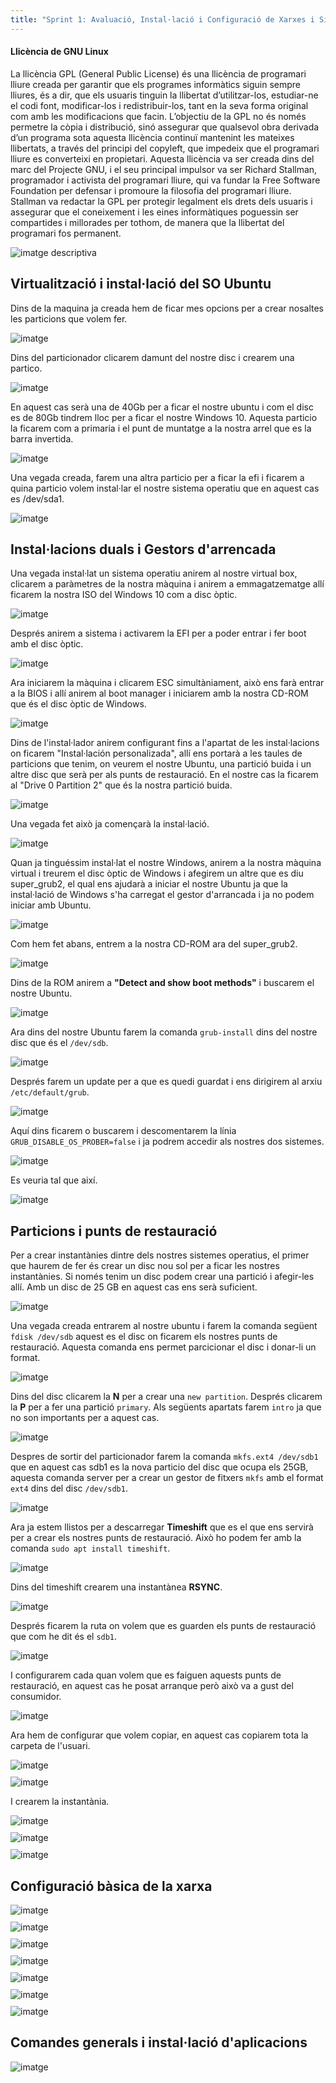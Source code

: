 ```yaml
---
title: "Sprint 1: Avaluació, Instal·lació i Configuració de Xarxes i Sistemes Operatius"
---
```


#### Llicència de GNU Linux

La llicència GPL (General Public License) és una llicència de programari lliure creada per garantir que els programes informàtics siguin sempre lliures, és a dir, que els usuaris tinguin la llibertat d’utilitzar-los, estudiar-ne el codi font, modificar-los i redistribuir-los, tant en la seva forma original com amb les modificacions que facin. L’objectiu de la GPL no és només permetre la còpia i distribució, sinó assegurar que qualsevol obra derivada d’un programa sota aquesta llicència continuï mantenint les mateixes llibertats, a través del principi del copyleft, que impedeix que el programari lliure es converteixi en propietari. Aquesta llicència va ser creada dins del marc del Projecte GNU, i el seu principal impulsor va ser Richard Stallman, programador i activista del programari lliure, qui va fundar la Free Software Foundation per defensar i promoure la filosofia del programari lliure. Stallman va redactar la GPL per protegir legalment els drets dels usuaris i assegurar que el coneixement i les eines informàtiques poguessin ser compartides i millorades per tothom, de manera que la llibertat del programari fos permanent.

<img src="https://github.com/user-attachments/assets/048b4f58-04c3-426f-8e5a-52dd8ccbe14d" style="display:block; margin-top:10px;" alt="imatge descriptiva">

## Virtualització i instal·lació del SO Ubuntu

Dins de la maquina ja creada hem de ficar mes opcions per a crear nosaltes les particions que volem fer.

<img src="https://github.com/user-attachments/assets/18d201f2-db0b-4d24-a5ea-73ac23f8e7ec" style="display:block; margin-top:10px;" alt="imatge">

Dins del particionador clicarem damunt del nostre disc i crearem una partico.

<img src="https://github.com/user-attachments/assets/f36625f2-7a2c-4307-924a-184519343596" style="display:block; margin-top:10px;" alt="imatge">

En aquest cas serà una de 40Gb per a ficar el nostre ubuntu i com el disc es de 80Gb tindrem lloc per a ficar el nostre Windows 10. Aquesta particio la ficarem com a primaria i el punt de muntatge a la nostra arrel que es la barra invertida.

<img src="https://github.com/user-attachments/assets/45b42f07-07f4-444f-9798-8613771f7d47" style="display:block; margin-top:10px;" alt="imatge">

Una vegada creada, farem una altra particio per a ficar la efi i ficarem a quina particio volem instal·lar el nostre sistema operatiu que en aquest cas es /dev/sda1.

<img src="https://github.com/user-attachments/assets/0118bea7-0982-47aa-b47b-d036d394e41f" style="display:block; margin-top:10px;" alt="imatge">

## Instal·lacions duals i Gestors d'arrencada

Una vegada instal·lat un sistema operatiu anirem al nostre virtual box, clicarem a paràmetres de la nostra màquina i anirem a emmagatzematge allí ficarem la nostra ISO del Windows 10 com a disc òptic.

<img src="https://github.com/user-attachments/assets/8ef5dbba-b0e4-4f3c-b443-4a22804a105b" style="display:block; margin-top:10px;" alt="imatge">

Després anirem a sistema i activarem la EFI per a poder entrar i fer boot amb el disc òptic.

<img src="https://github.com/user-attachments/assets/f2c7e1f6-127f-4dc4-9002-6cae1f41ca1b" style="display:block; margin-top:10px;" alt="imatge">

Ara iniciarem la màquina i clicarem ESC simultàniament, això ens farà entrar a la BIOS i allí anirem al boot manager i iniciarem amb la nostra CD-ROM que és el disc òptic de Windows.

<img src="https://github.com/user-attachments/assets/ba0b9d92-67da-4aa0-995a-41ee22a29d05" style="display:block; margin-top:10px;" alt="imatge">

Dins de l'instal·lador anirem configurant fins a l'apartat de les instal·lacions on ficarem "Instal·lación personalizada", allí ens portarà a les taules de particions que tenim, on veurem el nostre Ubuntu, una partició buida i un altre disc que serà per als punts de restauració. En el nostre cas la ficarem al "Drive 0 Partition 2" que és la nostra partició buida.

<img src="https://github.com/user-attachments/assets/323f719e-17b8-4b3a-93c0-2784e2abe9be" style="display:block; margin-top:10px;" alt="imatge">

Una vegada fet això ja començarà la instal·lació.

<img src="https://github.com/user-attachments/assets/2e8ada4e-9db7-4297-a9e5-f52381a8d96c" style="display:block; margin-top:10px;" alt="imatge">

Quan ja tinguéssim instal·lat el nostre Windows, anirem a la nostra màquina virtual i treurem el disc òptic de Windows i afegirem un altre que es diu super_grub2, el qual ens ajudarà a iniciar el nostre Ubuntu ja que la instal·lació de Windows s'ha carregat el gestor d'arrancada i ja no podem iniciar amb Ubuntu.

<img src="https://github.com/user-attachments/assets/0b1ff183-4b7c-4913-8f89-6383322482ad" style="display:block; margin-top:10px;" alt="imatge">

Com hem fet abans, entrem a la nostra CD-ROM ara del super_grub2.

<img src="https://github.com/user-attachments/assets/2340efe2-a2f2-4f3c-8bf1-8012a314b35b" style="display:block; margin-top:10px;" alt="imatge">

Dins de la ROM anirem a **"Detect and show boot methods"** i buscarem el nostre Ubuntu. 

<img src="https://github.com/user-attachments/assets/92f16c1d-a8c9-463a-9f83-61968e5b69b9" style="display:block; margin-top:10px;" alt="imatge">

Ara dins del nostre Ubuntu farem la comanda `grub-install` dins del nostre disc que és el `/dev/sdb`.

<img src="https://github.com/user-attachments/assets/f7124db8-5cb0-43af-b5a9-d657344815ec" style="display:block; margin-top:10px;" alt="imatge">

Després farem un update per a que es quedi guardat i ens dirigirem al arxiu `/etc/default/grub`.

<img src="https://github.com/user-attachments/assets/535767ad-4359-4c5a-8ea8-011cbe51f43e" style="display:block; margin-top:10px;" alt="imatge">

Aquí dins ficarem o buscarem i descomentarem la línia `GRUB_DISABLE_OS_PROBER=false` i ja podrem accedir als nostres dos sistemes. <br>

<img src="https://github.com/user-attachments/assets/29738e40-ba0b-488f-a16e-286788a95e58" style="display:block; margin-top:10px;" alt="imatge">

Es veuria tal que així.

<img src="https://github.com/user-attachments/assets/703edf6d-cdd1-4051-909d-963843430a13" style="display:block; margin-top:10px;" alt="imatge">

## Particions i punts de restauració

Per a crear instantànies dintre dels nostres sistemes operatius, el primer que haurem de fer és crear un disc nou sol per a ficar les nostres instantànies. Si només tenim un disc podem crear una partició i afegir-les allí. Amb un disc de 25 GB en aquest cas ens serà suficient.

<img src="https://github.com/user-attachments/assets/c9631aed-6507-480d-8405-ab65f516b9ce" style="display:block; margin-top:10px;" alt="imatge">

Una vegada creada entrarem al nostre ubuntu i farem la comanda següent `fdisk /dev/sdb` aquest es el disc on ficarem els nostres punts de restauració. Aquesta comanda ens permet parcicionar el disc i donar-li un format.

<img src="https://github.com/user-attachments/assets/15ff3d2a-2251-4e3f-ac1e-e44cf8113e09" style="display:block; margin-top:10px;" alt="imatge"/>

Dins del disc clicarem la **N** per a crear una `new partition`.
Després clicarem la **P** per a fer una partició `primary`. Als següents apartats farem `intro` ja que no son importants per a aquest cas.

<img src="https://github.com/user-attachments/assets/7efbf78b-05a8-477c-a8c3-880e08c7aa63" style="display:block; margin-top:10px;" alt="imatge"/>

Despres de sortir del particionador farem la comanda `mkfs.ext4 /dev/sdb1` que en aquest cas sdb1 es la nova particio del disc que ocupa els 25GB, aquesta comanda server per a crear un gestor de fitxers `mkfs` amb el format `ext4` dins del disc `/dev/sdb1`.

<img src="https://github.com/user-attachments/assets/5a7f98f9-4418-460e-beaf-86ee149fc1fb" style="display:block; margin-top:10px;" alt="imatge"/>

Ara ja estem llistos per a descarregar **Timeshift** que es el que ens servirà per a crear els nostres punts de restauració. Això ho podem fer amb la comanda `sudo apt install timeshift`.

<img src="https://github.com/user-attachments/assets/0ae94e1d-248b-4195-84eb-273907103bec" style="display:block; margin-top:10px;" alt="imatge"/>

Dins del timeshift crearem una instantànea **RSYNC**.

<img src="https://github.com/user-attachments/assets/538e6318-7462-48f9-a868-2cf8757045fe" style="display:block; margin-top:10px;" alt="imatge">

Després ficarem la ruta on volem que es guarden els punts de restauració que com he dit és el `sdb1`.

<img src="https://github.com/user-attachments/assets/44dfc67e-5560-4e50-a445-4fb9f3611d67" style="display:block; margin-top:10px;" alt="imatge">

I configurarem cada quan volem que es faiguen aquests punts de restauració, en aquest cas he posat arranque però això va a gust del consumidor.

<img src="https://github.com/user-attachments/assets/a64e300d-3e33-41c6-a4e7-f0b0f6509e10" style="display:block; margin-top:10px;" alt="imatge">

Ara hem de configurar que volem copiar, en aquest cas copiarem tota la carpeta de l'usuari.

<img src="https://github.com/user-attachments/assets/5cc3f479-4e55-4fcf-9297-a0e99224be33" style="display:block; margin-top:10px;" alt="imatge">

<img src="https://github.com/user-attachments/assets/fcf485fd-5350-4f59-af89-51c68ae9bf6d" style="display:block; margin-top:10px;" alt="imatge">

I crearem la instantània.

<img src="https://github.com/user-attachments/assets/796a21a8-4749-4b6b-9c3a-999bfe601c59" style="display:block; margin-top:10px;" alt="imatge">



<img src="https://github.com/user-attachments/assets/dd648677-053e-4282-8653-d93dad3677f3" style="display:block; margin-top:10px;" alt="imatge">

<img src="https://github.com/user-attachments/assets/8c6bf066-4767-4e44-bc88-5e9864719cf5" style="display:block; margin-top:10px;" alt="imatge">

## Configuració bàsica de la xarxa

<img src="https://github.com/user-attachments/assets/10d472bc-c3af-44a2-a3e3-454eeabb5e60" style="display:block; margin-top:10px;" alt="imatge">

<img src="https://github.com/user-attachments/assets/c1df19fa-ca38-4962-a3ec-33bb9b93aa22" style="display:block; margin-top:10px;" alt="imatge">

<img src="https://github.com/user-attachments/assets/bf993c24-a150-426b-a276-3f4264d27143" style="display:block; margin-top:10px;" alt="imatge">

<img src="https://github.com/user-attachments/assets/6306fcfc-1fef-4156-9466-fc3b8be76e97" style="display:block; margin-top:10px;" alt="imatge">

<img src="https://github.com/user-attachments/assets/1145e954-775a-403f-befa-a95e34cd3901" style="display:block; margin-top:10px;" alt="imatge">

<img src="https://github.com/user-attachments/assets/9f170759-74a6-4aba-87c5-36d7efe3bc45" style="display:block; margin-top:10px;" alt="imatge">

<img src="https://github.com/user-attachments/assets/f25c694f-bfc3-4d34-bb73-c7526cf4b4a4" style="display:block; margin-top:10px;" alt="imatge">

## Comandes generals i instal·lació d'aplicacions

<img src="https://github.com/user-attachments/assets/6be7a761-f05c-4118-983f-205279778d4c" style="display:block; margin-top:10px;" alt="imatge">
